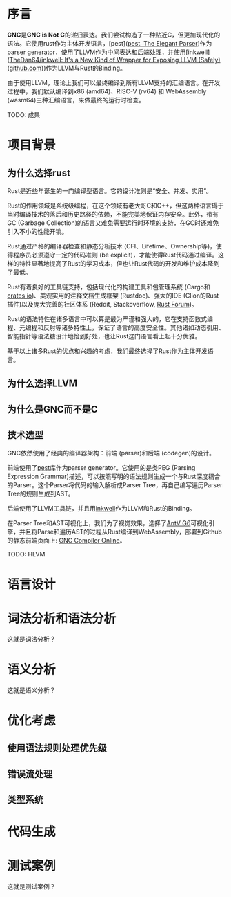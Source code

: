 

# 序言

**GNC**是**GNC is Not C**的递归表达。我们尝试构造了一种贴近C，但更加现代化的语法。它使用rust作为主体开发语言，[pest]([pest. The Elegant Parser](https://pest.rs/))作为parser generator，使用了LLVM作为中间表达和后端处理，并使用[inkwell]([TheDan64/inkwell: It's a New Kind of Wrapper for Exposing LLVM (Safely) (github.com)](https://github.com/TheDan64/inkwell))作为LLVM与Rust的Binding。

由于使用LLVM，理论上我们可以最终编译到所有LLVM支持的汇编语言。在开发过程中，我们默认编译到x86 (amd64)、RISC-V (rv64) 和 WebAssembly (wasm64)三种汇编语言，来做最终的运行时检查。

TODO: 成果



# 项目背景

## 为什么选择rust

Rust是近些年诞生的一门编译型语言。它的设计准则是“安全、并发、实用”。

Rust的作用领域是系统级编程，在这个领域有老大哥C和C++，但这两种语言碍于当时编译技术的落后和历史路径的依赖，不能完美地保证内存安全。此外，带有GC (Garbage Collection)的语言又难免需要运行时环境的支持，在GC时还难免引入不小的性能开销。

Rust通过严格的编译器检查和静态分析技术 (CFI、Lifetime、Ownership等)，使得程序员必须遵守一定的代码准则 (be explicit)，才能使得Rust代码通过编译。这样的特性显著地提高了Rust的学习成本，但也让Rust代码的开发和维护成本降到了最低。

Rust有着良好的工具链支持，包括现代化的构建工具和包管理系统 (Cargo和[crates.io](https://crates.io))、美观实用的注释文档生成框架 (Rustdoc)、强大的IDE (Clion的Rust插件)以及庞大完善的社区体系 (Reddit, Stackoverflow, [Rust Forum](https://users.rust-lang.org))。

Rust的语法特性在诸多语言中可以算是最为严谨和强大的，它在支持函数式编程、元编程和反射等诸多特性上，保证了语言的高度安全性。其他诸如动态引用、智能指针等语法糖设计地恰到好处，也让Rust这门语言看上起十分优雅。

基于以上诸多Rust的优点和兴趣的考虑，我们最终选择了Rust作为主体开发语言。

## 为什么选择LLVM







## 为什么是GNC而不是C







## 技术选型

GNC依然使用了经典的编译器架构：前端 (parser)和后端 (codegen)的设计。

前端使用了[pest](https://pest.rs)库作为parser generator。它使用的是类PEG (Parsing Expression Grammar)描述，可以按照写明的语法规则生成一个与Rust深度耦合的Parser。这个Parser将代码的输入解析成Parser Tree，再自己编写遍历Parser Tree的规则生成到AST。

后端使用了LLVM工具链，并且用[inkwell](https://github.com/TheDan64/inkwell)作为LLVM和Rust的Binding。

在Parser Tree和AST可视化上，我们为了视觉效果，选择了[AntV G6](https://g6.antv.vision/zh)可视化引擎，并且将Parse和遍历AST的过程从Rust编译到WebAssembly，部署到Github的静态前端页面上: [GNC Compiler Online](https://ziyuepan.tech/GNC/)。

TODO: HLVM



# 语言设计











# 词法分析和语法分析



这就是词法分析？

# 语义分析

这就是语义分析？





# 优化考虑

## 使用语法规则处理优先级







## 错误流处理









## 类型系统





# 代码生成





# 测试案例

这就是测试案例？

